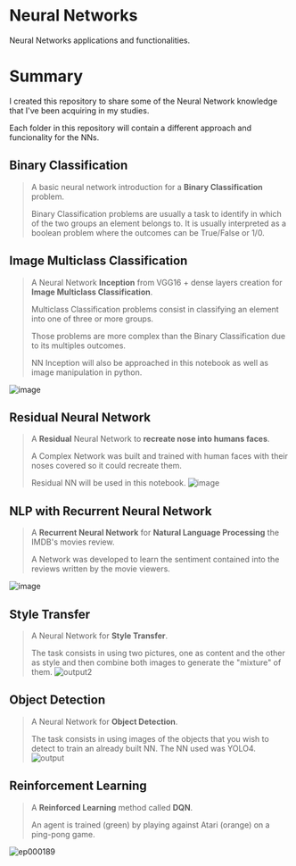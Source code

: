 # Neural Networks
Neural Networks applications and functionalities.

# Summary
I created this repository to share some of the Neural Network knowledge that I've been acquiring in my studies.

Each folder in this repository will contain a different approach and funcionality for the NNs.


## Binary Classification
>A basic neural network introduction for a **Binary Classification** problem.
>
>Binary Classification problems are usually a task to identify in which of the two groups an element belongs to. It is usually
>interpreted as a boolean problem where the outcomes can be True/False or 1/0.

## Image Multiclass Classification
>A Neural Network **Inception** from VGG16 + dense layers creation for **Image Multiclass Classification**.
>
>Multiclass Classification problems consist in classifying an element into one of three or more groups.
>
>Those problems are more complex than the Binary Classification due to its multiples outcomes.
>
>NN Inception will also be approached in this notebook as well as image manipulation in python.

![image](https://user-images.githubusercontent.com/51878106/141318728-f2560b59-008c-4d12-ba2d-003d5981fdb2.png)


## Residual Neural Network
> A **Residual** Neural Network to **recreate nose into humans faces**.
>
> A Complex Network was built and trained with human faces with their noses covered
> so it could recreate them.
>
> Residual NN will be used in this notebook.
![image](https://user-images.githubusercontent.com/51878106/141318923-5d3f84f9-5676-4c1b-8c74-21b3c4d5f4f6.png)

## NLP with Recurrent Neural Network
>
> A **Recurrent Neural Network** for **Natural Language Processing** the IMDB's movies review.
>
> A Network was developed to learn the sentiment contained into the reviews written by the movie viewers.
>
![image](https://user-images.githubusercontent.com/51878106/143365120-72a6aafb-660c-476b-8979-bdd1bd6b8157.png)

## Style Transfer
>
> A Neural Network for **Style Transfer**.
>
> The task consists in using two pictures, one as content and 
>the other as style and then combine both images to generate the "mixture" of them.
![output2](https://user-images.githubusercontent.com/51878106/146650341-85578eda-9749-4b75-9991-248a09fe25e6.png)

## Object Detection
>
> A Neural Network for **Object Detection**.
>
> The task consists in using images of the objects that you wish to detect to train an
>already built NN. The NN used was YOLO4.
![output](https://user-images.githubusercontent.com/51878106/146651088-75d5ac91-d3ee-4643-9129-643fc4ba176e.png)

## Reinforcement Learning
>
> A **Reinforced Learning** method called **DQN**.
> 
> An agent is trained (green) by playing against Atari (orange) on a ping-pong game.
>

![ep000189](https://user-images.githubusercontent.com/51878106/147418227-c95dcd0c-5eb4-49d3-b263-38ec7e35f1d6.gif)


